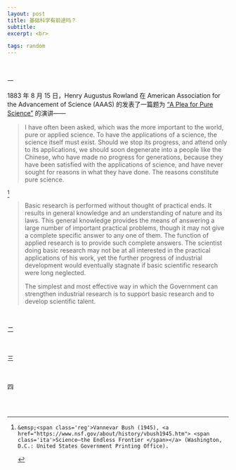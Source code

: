 ```yaml
---
layout: post
title: 基础科学有前途吗？
subtitle: 
excerpt: <br>

tags: random
---
```


<br>

<p class="ttl"> 一 </p>



<span class='num'>1883 </span>年<span class='num'> 8 </span>月<span class='num'> 15 </span>日<span class='reg'>，Henry Augustus Rowland</span> 在 <span class='reg'>American Association for the Advancement of Science (AAAS)</span> 的发表了一篇题为 <a href="https://en.wikisource.org/wiki/Popular_Science_Monthly/Volume_24/November_1883/A_Plea_for_Pure_Science"><span class='reg'>“A Plea for Pure Science”</span></a> 的演讲——

> <p class="quote">
> I have often been asked, which was the more important to the world, pure or applied science. To have the applications of a science, the science itself must exist. Should we stop its progress, and attend only to its applications, we should soon degenerate into a people like the Chinese, who have made no progress for generations, because they have been satisfied with the applications of science, and have never sought for reasons in what they have done. The reasons constitute pure science. </p>

[^bush]

> <p class="quote">
> Basic research is performed without thought of practical ends. It results in general knowledge and an understanding of nature and its laws. This general knowledge provides the means of answering a large number of important practical problems, though it may not give a complete specific answer to any one of them. The function of applied research is to provide such complete answers. The scientist doing basic research may not be at all interested in the practical applications of his work, yet the further progress of industrial development would eventually stagnate if basic scientific research were long neglected. </p>
>
> <p class="quote">
>  The simplest and most effective way in which the Government can strengthen industrial research is to support basic research and to develop scientific talent.  </p>

[^bush]: 	&emsp;<span class='reg'>Vannevar Bush (1945), <a href="https://www.nsf.gov/about/history/vbush1945.htm"> <span class='ita'>Science—the Endless Frontier </span></a> (Washington, D.C.: United States Government Printing Office).


<br>


<p class="ttl"> 二 </p>

<br>


<p class="ttl"> 三 </p>

<br>


<p class="ttl"> 四 </p>


<p style="margin-bottom:2em"> </p>

<br>













